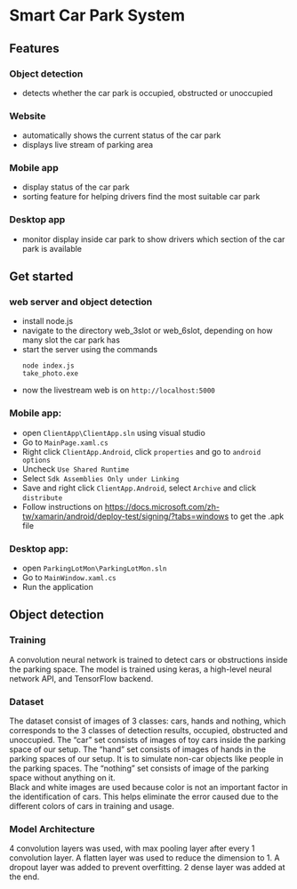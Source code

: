 # Smart Car Park System
## Features
### Object detection
- detects whether the car park is occupied, obstructed or unoccupied
### Website
- automatically shows the current status of the car park
- displays live stream of parking area
### Mobile app
- display status of the car park 
- sorting feature for helping drivers find the most suitable car park
### Desktop app
- monitor display inside car park to show drivers which section of the car park is available

## Get started
### web server and object detection
- install node.js 
- navigate to the directory web_3slot or web_6slot, depending on how many slot the car park has
- start the server using the commands
    ```
    node index.js
    take_photo.exe
    ```
- now the livestream web is on ```http://localhost:5000```
### Mobile app:
- open ```ClientApp\ClientApp.sln``` using visual studio
- Go to ```MainPage.xaml.cs```
- Right click ```ClientApp.Android```, click ```properties``` and go to ```android options```
- Uncheck ```Use Shared Runtime```
- Select ```Sdk Assemblies Only under Linking```
- Save and right click ```ClientApp.Android```, select ```Archive``` and click ```distribute```
- Follow instructions on https://docs.microsoft.com/zh-tw/xamarin/android/deploy-test/signing/?tabs=windows
to get the .apk file

### Desktop app:
- open ```ParkingLotMon\ParkingLotMon.sln``` 
- Go to ```MainWindow.xaml.cs```
- Run the application


## Object detection

### Training
A convolution neural network is trained to detect cars or obstructions inside the parking space. The model is trained using keras, a high-level neural network API, and TensorFlow backend. 

### Dataset
The dataset consist of images of 3 classes: cars, hands and nothing, which corresponds to the 3 classes of detection results, occupied, obstructed and unoccupied.
The “car” set consists of images of toy cars inside the parking space of our setup. The “hand” set consists of images of hands in the parking spaces of our setup. It is to simulate non-car objects like people in the parking spaces. The “nothing” set consists of image of the parking space without anything on it.  
Black and white images are used because color is not an important factor in the identification of cars. This helps eliminate the error caused due to the different colors of cars in training and usage.  

### Model Architecture
4 convolution layers was used, with max pooling layer after every 1 convolution layer. 
A flatten layer was used to reduce the dimension to 1.
A dropout layer was added to prevent overfitting.
2 dense layer was added at the end.